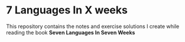 7 Languages In X weeks
================

This repository contains the notes and exercise solutions I create while reading the book **Seven Languages In Seven Weeks**
